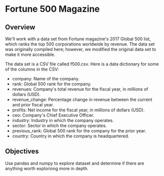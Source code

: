 # Fortune 500 Magazine

## Overview

We'll work with a data set from Fortune magazine's 2017 Global 500 list, which ranks the top 500 corporations worldwide by revenue. The data set was originally compiled here; however, we modified the original data set to make it more accessible.

The data set is a CSV file called f500.csv. Here is a data dictionary for some of the columns in the CSV:

- company: Name of the company.
- rank: Global 500 rank for the company.
- revenues: Company's total revenue for the fiscal year, in millions of dollars (USD).
- revenue_change: Percentage change in revenue between the current and prior fiscal year.
- profits: Net income for the fiscal year, in millions of dollars (USD).
- ceo: Company's Chief Executive Officer.
- industry: Industry in which the company operates.
- sector: Sector in which the company operates.
- previous_rank: Global 500 rank for the company for the prior year.
- country: Country in which the company is headquartered.

## Objectives
Use pandas and numpy to explore dataset and determine if there are anything worth exploriong more in depth.
